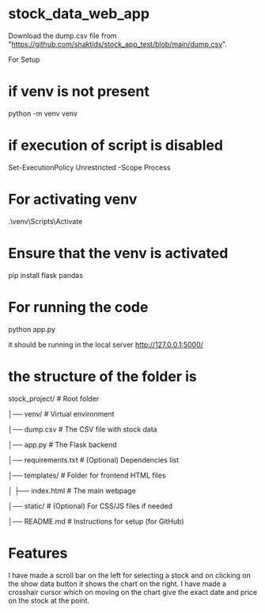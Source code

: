 # stock_data_web_app

Download the dump.csv file from "https://github.com/shaktids/stock_app_test/blob/main/dump.csv".

For Setup

# if venv is not present 

python -m venv venv

# if execution of script is disabled 

Set-ExecutionPolicy Unrestricted -Scope Process

# For activating venv

.\venv\Scripts\Activate

# Ensure that the venv is activated 

pip install flask pandas

# For running the code 

python app.py

it should be running in the local server http://127.0.0.1:5000/

# the structure of the folder is 

stock_project/               # Root folder

│── venv/                    # Virtual environment

│── dump.csv                 # The CSV file with stock data

│── app.py                   # The Flask backend

│── requirements.txt         # (Optional) Dependencies list

│── templates/               # Folder for frontend HTML files

│   ├── index.html           # The main webpage

│── static/                  # (Optional) For CSS/JS files if needed

│── README.md                # Instructions for setup (for GitHub)

# Features

I have made a scroll bar on the left for selecting a stock
and on clicking on the show data button it shows the chart on the right.
I have made a crosshair cursor which on moving on the chart give the exact date and price on the stock at the point.

